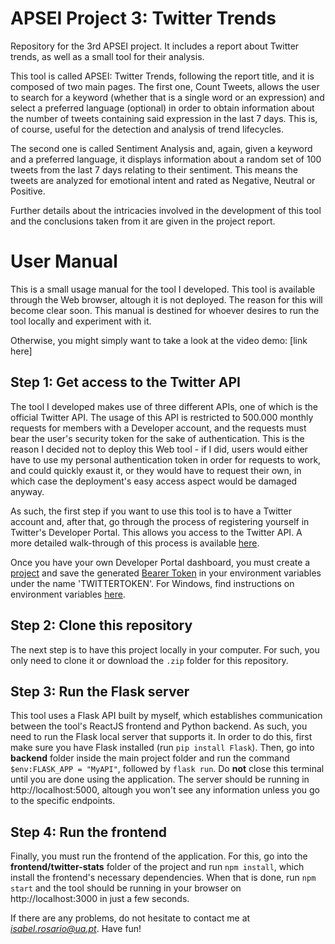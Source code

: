 # APSEI Project 3: Twitter Trends
Repository for the 3rd APSEI project. It includes a report about Twitter trends, as well as a small tool for their analysis.

This tool is called APSEI: Twitter Trends, following the report title, and it is composed of two main pages. The first one, Count Tweets, allows the user to search for a keyword (whether that is a single word or an expression) and select a preferred language (optional) in order to obtain information about the number of tweets containing said expression in the last 7 days. This is, of course, useful for the detection and analysis of trend lifecycles.

The second one is called Sentiment Analysis and, again, given a keyword and a preferred language, it displays information about a random set of 100 tweets from the last 7 days relating to their sentiment. This means the tweets are analyzed for emotional intent and rated as Negative, Neutral or Positive.

Further details about the intricacies involved in the development of this tool and the conclusions taken from it are given in the project report.

# User Manual
This is a small usage manual for the tool I developed. This tool is available through the Web browser, altough it is not deployed. The reason for this will become clear soon. This manual is destined for whoever desires to run the tool locally and experiment with it.

Otherwise, you might simply want to take a look at the video demo: [link here]

## Step 1: Get access to the Twitter API

The tool I developed makes use of three different APIs, one of which is the official Twitter API. The usage of this API is restricted to 500.000 monthly requests for members with a Developer account, and the requests must bear the user's security token for the sake of authentication. This is the reason I decided not to deploy this Web tool - if I did, users would either have to use my personal authentication token in order for requests to work, and could quickly exaust it, or they would have to request their own, in which case the deployment's easy access aspect would be damaged anyway.

As such, the first step if you want to use this tool is to have a Twitter account and, after that, go through the process of registering yourself in Twitter's Developer Portal. This allows you access to the Twitter API. A more detailed walk-through of this process is available [here](https://developer.twitter.com/en/docs/twitter-api/getting-started/getting-access-to-the-twitter-api).

Once you have your own Developer Portal dashboard, you must create a [project](https://developer.twitter.com/en/docs/projects/overview) and save the generated [Bearer Token](https://developer.twitter.com/en/docs/authentication/oauth-2-0/bearer-tokens) in your environment variables under the name 'TWITTERTOKEN'. For Windows, find instructions on environment variables [here](https://docs.oracle.com/en/database/oracle/machine-learning/oml4r/1.5.1/oread/creating-and-modifying-environment-variables-on-windows.html#GUID-DD6F9982-60D5-48F6-8270-A27EC53807D0).

## Step 2: Clone this repository

The next step is to have this project locally in your computer. For such, you only need to clone it or download the `.zip` folder for this repository.

## Step 3: Run the Flask server

This tool uses a Flask API built by myself, which establishes communication between the tool's ReactJS frontend and Python backend. As such, you need to run the Flask local server that supports it. In order to do this, first make sure you have Flask installed (run `pip install Flask`). Then, go into **backend** folder inside the main project folder and run the command `$env:FLASK_APP = "MyAPI"`, followed by `flask run`. Do **not** close this terminal until you are done using the application. The server should be running in http://localhost:5000, altough you won't see any information unless you go to the specific endpoints.

## Step 4: Run the frontend

Finally, you must run the frontend of the application. For this, go into the **frontend/twitter-stats** folder of the project and run `npm install`, which install the frontend's necessary dependencies. When that is done, run `npm start` and the tool should be running in your browser on http://localhost:3000 in just a few seconds.

If there are any problems, do not hesitate to contact me at *isabel.rosario@ua.pt*. Have fun!
